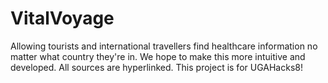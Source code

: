 # VitalVoyage
Allowing tourists and international travellers find healthcare information no matter what country they're in. We hope to make this more intuitive and developed.
All sources are hyperlinked. 
This project is for UGAHacks8! 
